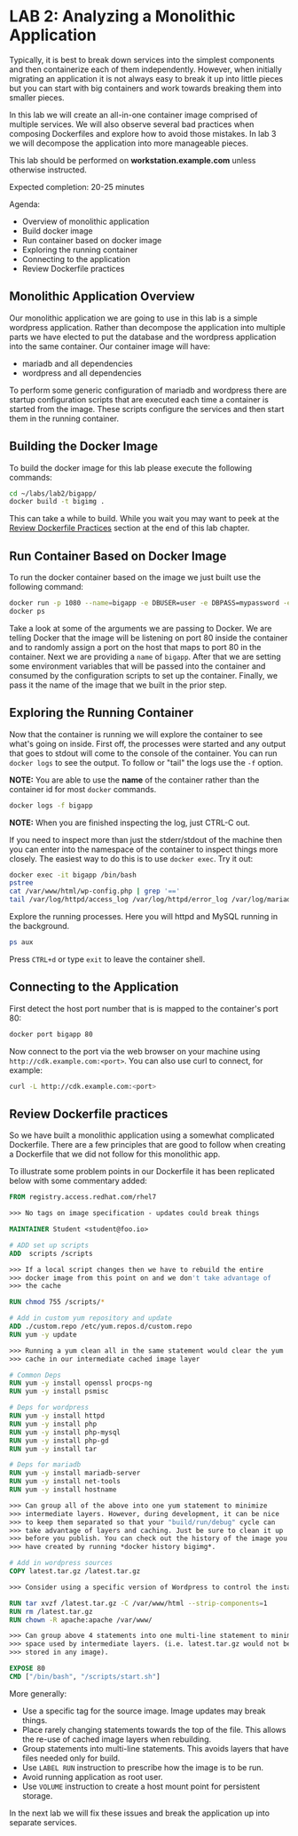 # LAB 2: Analyzing a Monolithic Application

Typically, it is best to break down services into the simplest
components and then containerize each of them independently. However,
when initially migrating an application it is not always easy to break
it up into little pieces but you can start with big containers and
work towards breaking them into smaller pieces. 

In this lab we will create an all-in-one container image comprised 
of multiple services. We will also observe several bad practices when 
composing Dockerfiles and explore how to avoid those mistakes. In lab 3
we will decompose the application into more manageable pieces.

This lab should be performed on **workstation.example.com** unless 
otherwise instructed.

Expected completion: 20-25 minutes

Agenda:

* Overview of monolithic application
* Build docker image
* Run container based on docker image
* Exploring the running container
* Connecting to the application
* Review Dockerfile practices

## Monolithic Application Overview

Our monolithic application we are going to use in this lab is a simple
wordpress application. Rather than decompose the application into
multiple parts we have elected to put the database and the wordpress
application into the same container. Our container image will have:

* mariadb and all dependencies
* wordpress and all dependencies

To perform some generic configuration of mariadb and wordpress there
are startup configuration scripts that are executed each time a
container is started from the image. These scripts configure the
services and then start them in the running container.

## Building the Docker Image

To build the docker image for this lab please execute the following
commands:

```bash
cd ~/labs/lab2/bigapp/
docker build -t bigimg .
```

This can take a while to build. While you wait you may want to peek at
the [Review Dockerfile Practices](#review-dockerfile-practices) section 
at the end of this lab chapter.

## Run Container Based on Docker Image

To run the docker container based on the image we just built use the
following command:

```bash
docker run -p 1080 --name=bigapp -e DBUSER=user -e DBPASS=mypassword -e DBNAME=mydb -d bigimg
docker ps
```

Take a look at some of the arguments we are passing to Docker.  We are telling Docker that the image will be listening on port 80 inside the container and to randomly assign a port on the host that maps to port 80 in the container.  Next we are providing a ```name``` of ```bigapp```.  After that we are setting some environment variables that will be passed into the container and consumed by the configuration scripts to set up the container.  Finally, we pass it the name of the image that we built in the prior step.

## Exploring the Running Container

Now that the container is running we will explore the 
container to see what's going on inside. First off, the processes were
started and any output that goes to stdout will come to the console of
the container. You can run `docker logs` to see the output. To follow 
or "tail" the logs use the `-f` option.

**__NOTE:__** You are able to use the **name** of the container rather
than the container id for most `docker` commands.

```bash
docker logs -f bigapp 
```

**__NOTE:__** When you are finished inspecting the log, just CTRL-C out.


If you need to inspect more than just the stderr/stdout of the machine
then you can enter into the namespace of the container to inspect
things more closely. The easiest way to do this is to use `docker exec`. Try it out:

```bash
docker exec -it bigapp /bin/bash
pstree
cat /var/www/html/wp-config.php | grep '=='
tail /var/log/httpd/access_log /var/log/httpd/error_log /var/log/mariadb/mariadb.log
```

Explore the running processes.  Here you will httpd and MySQL running in the background.

```bash
ps aux
```



Press `CTRL+d` or type `exit` to leave the container shell.

## Connecting to the Application

First detect the host port number that is is mapped to the container's
port 80:

```bash
docker port bigapp 80
```

Now connect to the port via the web browser on your machine using ```http://cdk.example.com:<port>```.  You can also use curl to connect, for example:

```bash
curl -L http://cdk.example.com:<port>
```

## Review Dockerfile practices

So we have built a monolithic application using a somewhat complicated
Dockerfile. There are a few principles that are good to follow when creating 
a Dockerfile that we did not follow for this monolithic app.

To illustrate some problem points in our Dockerfile it has been 
replicated below with some commentary added:

```dockerfile
FROM registry.access.redhat.com/rhel7

>>> No tags on image specification - updates could break things

MAINTAINER Student <student@foo.io>

# ADD set up scripts
ADD  scripts /scripts

>>> If a local script changes then we have to rebuild the entire
>>> docker image from this point on and we don't take advantage of 
>>> the cache

RUN chmod 755 /scripts/*

# Add in custom yum repository and update
ADD ./custom.repo /etc/yum.repos.d/custom.repo
RUN yum -y update

>>> Running a yum clean all in the same statement would clear the yum
>>> cache in our intermediate cached image layer

# Common Deps
RUN yum -y install openssl procps-ng
RUN yum -y install psmisc 

# Deps for wordpress
RUN yum -y install httpd 
RUN yum -y install php 
RUN yum -y install php-mysql 
RUN yum -y install php-gd
RUN yum -y install tar

# Deps for mariadb
RUN yum -y install mariadb-server 
RUN yum -y install net-tools
RUN yum -y install hostname

>>> Can group all of the above into one yum statement to minimize 
>>> intermediate layers. However, during development, it can be nice 
>>> to keep them separated so that your "build/run/debug" cycle can 
>>> take advantage of layers and caching. Just be sure to clean it up
>>> before you publish. You can check out the history of the image you
>>> have created by running *docker history bigimg*.

# Add in wordpress sources
COPY latest.tar.gz /latest.tar.gz

>>> Consider using a specific version of Wordpress to control the installed version

RUN tar xvzf /latest.tar.gz -C /var/www/html --strip-components=1 
RUN rm /latest.tar.gz
RUN chown -R apache:apache /var/www/

>>> Can group above 4 statements into one multi-line statement to minimize 
>>> space used by intermediate layers. (i.e. latest.tar.gz would not be 
>>> stored in any image).

EXPOSE 80
CMD ["/bin/bash", "/scripts/start.sh"]
```

More generally:

* Use a specific tag for the source image. Image updates may break things.
* Place rarely changing statements towards the top of the file. This allows the re-use of cached image layers when rebuilding.
* Group statements into multi-line statements. This avoids layers that have files needed only for build.
* Use `LABEL RUN` instruction to prescribe how the image is to be run.
* Avoid running application as root user.
* Use `VOLUME` instruction to create a host mount point for persistent storage.

In the next lab we will fix these issues and break the application up into separate services.
